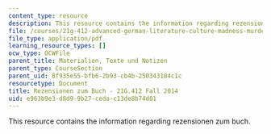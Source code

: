 ```yaml
---
content_type: resource
description: This resource contains the information regarding rezensionen zum buch.
file: /courses/21g-412-advanced-german-literature-culture-madness-murder-mysteries-fall-2014/e963b9e3d8d99b27cedac13de8b74d01_MIT21G_412F14_Wo11-13_Jak.pdf
file_type: application/pdf
learning_resource_types: []
ocw_type: OCWFile
parent_title: Materialien, Texte und Notizen
parent_type: CourseSection
parent_uid: 8f935e55-bfb6-2b93-cb4b-250343184c1c
resourcetype: Document
title: Rezensionen zum Buch - 21G.412 Fall 2014
uid: e963b9e3-d8d9-9b27-ceda-c13de8b74d01
---
```

This resource contains the information regarding rezensionen zum buch.

